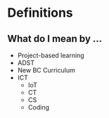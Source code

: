# Definitions

## What do I mean by ...

- Project-based learning
- ADST
- New BC Curriculum
- ICT
	- IoT
	- CT
	- CS
	- Coding